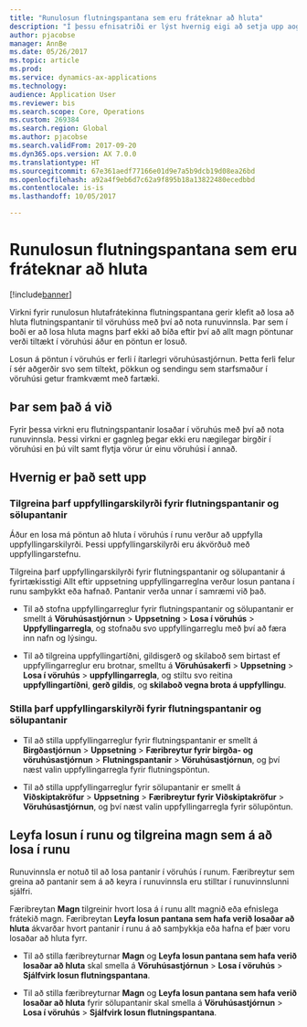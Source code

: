 ```yaml
---
title: "Runulosun flutningspantana sem eru fráteknar að hluta"
description: "Í þessu efnisatriði er lýst hvernig eigi að setja upp aog jafna runulosun hlutafrátekinna flutningspantana úr fartæki."
author: pjacobse
manager: AnnBe
ms.date: 05/26/2017
ms.topic: article
ms.prod: 
ms.service: dynamics-ax-applications
ms.technology: 
audience: Application User
ms.reviewer: bis
ms.search.scope: Core, Operations
ms.custom: 269384
ms.search.region: Global
ms.author: pjacobse
ms.search.validFrom: 2017-09-20
ms.dyn365.ops.version: AX 7.0.0
ms.translationtype: HT
ms.sourcegitcommit: 67e361aedf77166e01d9e7a5b9dcb19d08ea26bd
ms.openlocfilehash: a92a4f9eb6d7c62a9f895b18a13822480ecedbbd
ms.contentlocale: is-is
ms.lasthandoff: 10/05/2017

---
```


# <a name="batch-release-of-partially-reserved-transfer-orders"></a>Runulosun flutningspantana sem eru fráteknar að hluta

[!include[banner](../includes/banner.md)]

Virkni fyrir runulosun hlutafrátekinna flutningspantana gerir klefit að losa að hluta flutningspantanir til vöruhúss með því að nota runuvinnsla.
Þar sem í boði er að losa hluta magns þarf ekki að bíða eftir því að allt magn pöntunar verði tiltækt í vöruhúsi áður en pöntun er losuð.

Losun á pöntun í vöruhús er ferli í ítarlegri vöruhúsastjórnun. Þetta ferli felur í sér aðgerðir svo sem tiltekt, pökkun og sendingu sem starfsmaður í vöruhúsi getur framkvæmt með fartæki.

## <a name="where-it-applies"></a>Þar sem það á við

Fyrir þessa virkni eru flutningspantanir losaðar í vöruhús með því að nota runuvinnsla. Þessi virkni er gagnleg þegar ekki eru nægilegar birgðir í vöruhúsi en þú vilt samt flytja vörur úr einu vöruhúsi í annað.

## <a name="how-it-is-set-up"></a>Hvernig er það sett upp

### <a name="specify-fulfillment-criteria-for-transfer-orders-and-sales-orders"></a>Tilgreina þarf uppfyllingarskilyrði fyrir flutningspantanir og sölupantanir

Áður en losa má pöntun að hluta í vöruhús í runu verður að uppfylla uppfyllingarskilyrði. Þessi uppfyllingarskilyrði eru ákvörðuð með uppfyllingarstefnu.

Tilgreina þarf uppfyllingarskilyrði fyrir flutningspantanir og sölupantanir á fyrirtækisstigi Allt eftir uppsetning uppfyllingarreglna verður losun pantana í runu samþykkt eða hafnað. Pantanir verða unnar í samræmi við það.

-   Til að stofna uppfyllingarreglur fyrir flutningspantanir og sölupantanir er smellt á **Vöruhúsastjórnun** \> **Uppsetning** \> **Losa í vöruhús** \> **Uppfyllingarregla**, og stofnaðu svo uppfyllingarreglu með því að færa inn nafn og lýsingu.

-   Til að tilgreina uppfyllingartíðni, gildisgerð og skilaboð sem birtast ef uppfyllingarreglur eru brotnar, smelltu á  **Vöruhúsakerfi** \> **Uppsetning** \> **Losa í vöruhús** \> **uppfyllingarregla**, og stiltu svo reitina **uppfyllingartíðni**, **gerð gildis**, og **skilaboð vegna brota á uppfyllingu**.

### <a name="set-the-fulfillment-policies-for-transfer-orders-and-sales-orders"></a>Stilla þarf uppfyllingarskilyrði fyrir flutningspantanir og sölupantanir

-   Til að stilla uppfyllingarreglur fyrir flutningspantanir er smellt á **Birgðastjórnun** \> **Uppsetning** \> **Færibreytur fyrir birgða- og vöruhúsastjórnun** \> **Flutningspantanir** \> **Vöruhúsastjórnun**, og því næst valin uppfyllingarregla fyrir flutningspöntun.

-   Til að stilla uppfyllingarreglur fyrir sölupantanir er smellt á **Viðskiptakröfur** \> **Uppsetning** \> **Færibreytur fyrir Viðskiptakröfur** \> **Vöruhúsastjórnun**, og því næst valin uppfyllingarregla fyrir sölupöntun.

## <a name="allow-release-in-a-batch-and-specify-the-quantity-that-should-be-release-in-a-batch"></a>Leyfa losun í runu og tilgreina magn sem á að losa í runu

Runuvinnsla er notuð til að losa pantanir í vöruhús í runum. Færibreytur sem greina að pantanir sem á að keyra í runuvinnsla eru stilltar í runuvinnslunni sjálfri.

Færibreytan **Magn** tilgreinir hvort losa á í runu allt magnið eða efnislega frátekið magn. Færibreytan **Leyfa losun pantana sem hafa verið losaðar að hluta** ákvarðar hvort pantanir í runu á að samþykkja eða hafna ef þær voru losaðar að hluta fyrr.

-   Til að stilla færibreyturnar **Magn** og **Leyfa losun pantana sem hafa verið losaðar að hluta** skal smella á  **Vöruhúsastjórnun** \> **Losa í vöruhús** \> **Sjálfvirk losun flutningspantana**.

-   Til að stilla færibreyturnar **Magn** og **Leyfa losun pantana sem hafa verið losaðar að hluta** fyrir sölupantanir skal smella á  **Vöruhúsastjórnun** \> **Losa í vöruhús** \> **Sjálfvirk losun flutningspantana**.

